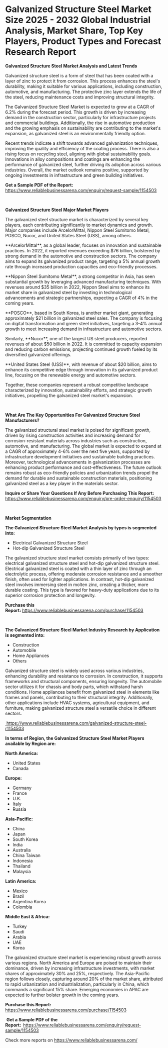 <p><h1>Galvanized Structure Steel Market Size 2025 - 2032 Global Industrial Analysis, Market Share, Top Key Players, Product Types and Forecast Research Report</h1></p><p><strong>Galvanized Structure Steel Market Analysis and Latest Trends</strong></p>
<p><p>Galvanized structure steel is a form of steel that has been coated with a layer of zinc to protect it from corrosion. This process enhances the steel's durability, making it suitable for various applications, including construction, automotive, and manufacturing. The protective zinc layer extends the life of the steel, reducing maintenance costs and improving structural integrity.</p><p>The Galvanized Structure Steel Market is expected to grow at a CAGR of 6.2% during the forecast period. This growth is driven by increasing demand in the construction sector, particularly for infrastructure projects and commercial buildings. Additionally, the rise in automotive production and the growing emphasis on sustainability are contributing to the market's expansion, as galvanized steel is an environmentally friendly option.</p><p>Recent trends indicate a shift towards advanced galvanization techniques, improving the quality and efficiency of the coating process. There is also a rising focus on recycling steel, aligning with global sustainability goals. Innovations in alloy compositions and coatings are enhancing the performance of galvanized steel, further driving its adoption across various industries. Overall, the market outlook remains positive, supported by ongoing investments in infrastructure and green building initiatives.</p></p>
<p><strong>Get a Sample PDF of the Report:&nbsp;</strong> <a href="https://www.reliablebusinessarena.com/enquiry/request-sample/1154503?utm_campaign=2563&utm_medium=2&utm_source=Github&utm_content=ia&utm_term=03042025&utm_id=galvanized-structure-steel">https://www.reliablebusinessarena.com/enquiry/request-sample/1154503</a></p>
<p>&nbsp;</p>
<p><strong>Galvanized Structure Steel Major Market Players</strong></p>
<p><p>The galvanized steel structure market is characterized by several key players, each contributing significantly to market dynamics and growth. Major companies include ArcelorMittal, Nippon Steel Sumitomo Metal, POSCO, Nucor, and United States Steel (USS), among others.</p><p>**ArcelorMittal**, as a global leader, focuses on innovation and sustainable practices. In 2022, it reported revenues exceeding $76 billion, bolstered by strong demand in the automotive and construction sectors. The company aims to expand its galvanized product range, targeting a 5% annual growth rate through increased production capacities and eco-friendly processes.</p><p>**Nippon Steel Sumitomo Metal**, a strong competitor in Asia, has seen substantial growth by leveraging advanced manufacturing techniques. With revenues around $35 billion in 2022, Nippon Steel aims to enhance its market share in galvanized steel by investing in technological advancements and strategic partnerships, expecting a CAGR of 4% in the coming years.</p><p>**POSCO**, based in South Korea, is another market giant, generating approximately $21 billion in galvanized steel sales. The company is focusing on digital transformation and green steel initiatives, targeting a 3-4% annual growth to meet increasing demand in infrastructure and automotive sectors.</p><p>Similarly, **Nucor**, one of the largest US steel producers, reported revenues of about $50 billion in 2022. It is committed to capacity expansion and reducing carbon emissions, projecting continued growth fueled by its diversified galvanized offerings.</p><p>**United States Steel (USS)**, with revenue of about $20 billion, aims to enhance its competitive edge through innovation in its galvanized product line, focusing on the renewable energy and automotive sectors.</p><p>Together, these companies represent a robust competitive landscape characterized by innovation, sustainability efforts, and strategic growth initiatives, propelling the galvanized steel market's expansion.</p></p>
<p>&nbsp;</p>
<p><strong>What Are The Key Opportunities For Galvanized Structure Steel Manufacturers?</strong></p>
<p><p>The galvanized structural steel market is poised for significant growth, driven by rising construction activities and increasing demand for corrosion-resistant materials across industries such as construction, automotive, and manufacturing. The global market is expected to expand at a CAGR of approximately 4-6% over the next five years, supported by infrastructure development initiatives and sustainable building practices. Moreover, technological advancements in galvanization processes are enhancing product performance and cost-effectiveness. The future outlook remains robust as eco-friendly policies and urbanization trends propel the demand for durable and sustainable construction materials, positioning galvanized steel as a key player in the materials sector.</p></p>
<p><strong>Inquire or Share Your Questions If Any Before Purchasing This Report:</strong> <a href="https://www.reliablebusinessarena.com/enquiry/pre-order-enquiry/1154503?utm_campaign=2563&utm_medium=2&utm_source=Github&utm_content=ia&utm_term=03042025&utm_id=galvanized-structure-steel">https://www.reliablebusinessarena.com/enquiry/pre-order-enquiry/1154503</a></p>
<p>&nbsp;</p>
<p><strong>Market Segmentation</strong></p>
<p><strong>The Galvanized Structure Steel Market Analysis by types is segmented into:</strong></p>
<p><ul><li>Electrical Galvanized Structure Steel</li><li>Hot-dip Galvanized Structure Steel</li></ul></p>
<p><p>The galvanized structure steel market consists primarily of two types: electrical galvanized structure steel and hot-dip galvanized structure steel. Electrical galvanized steel is coated with a thin layer of zinc through an electrolytic process, offering moderate corrosion resistance and a smoother finish, often used for lighter applications. In contrast, hot-dip galvanized steel involves immersing steel in molten zinc, creating a thicker, more durable coating. This type is favored for heavy-duty applications due to its superior corrosion protection and longevity.</p></p>
<p><strong>Purchase this Report:&nbsp;</strong><a href="https://www.reliablebusinessarena.com/purchase/1154503?utm_campaign=2563&utm_medium=2&utm_source=Github&utm_content=ia&utm_term=03042025&utm_id=galvanized-structure-steel">https://www.reliablebusinessarena.com/purchase/1154503</a></p>
<p>&nbsp;</p>
<p><strong>The Galvanized Structure Steel Market Industry Research by Application is segmented into:</strong></p>
<p><ul><li>Construction</li><li>Automobile</li><li>Home Appliances</li><li>Others</li></ul></p>
<p><p>Galvanized structure steel is widely used across various industries, enhancing durability and resistance to corrosion. In construction, it supports frameworks and structural components, ensuring longevity. The automobile sector utilizes it for chassis and body parts, which withstand harsh conditions. Home appliances benefit from galvanized steel in elements like frames and panels, contributing to their structural integrity. Additionally, other applications include HVAC systems, agricultural equipment, and furniture, making galvanized structure steel a versatile choice in different sectors.</p></p>
<p><a href="https://www.reliablebusinessarena.com/galvanized-structure-steel-r1154503?utm_campaign=2563&utm_medium=2&utm_source=Github&utm_content=ia&utm_term=03042025&utm_id=galvanized-structure-steel">&nbsp;https://www.reliablebusinessarena.com/galvanized-structure-steel-r1154503</a></p>
<p><strong>In terms of Region, the Galvanized Structure Steel Market Players available by Region are:</strong></p>
<p>
    <p> <strong> North America: </strong>
        <ul>
            <li>United States</li>
            <li>Canada</li>
        </ul>
        </p> 
    <p> <strong> Europe: </strong>
        <ul>
            <li>Germany</li>
            <li>France</li>
            <li>U.K.</li>
            <li>Italy</li>
            <li>Russia</li>
        </ul>
        </p> 
    <p> <strong> Asia-Pacific: </strong>
        <ul>
            <li>China</li>
            <li>Japan</li>
            <li>South Korea</li>
            <li>India</li>
            <li>Australia</li>
            <li>China Taiwan</li>
            <li>Indonesia</li>
            <li>Thailand</li>
            <li>Malaysia</li>
        </ul>
        </p> 
    <p> <strong> Latin America: </strong>
        <ul>
            <li>Mexico</li>
            <li>Brazil</li>
            <li>Argentina Korea</li>
            <li>Colombia</li>
        </ul>
        </p> 
    <p> <strong> Middle East & Africa: </strong>
        <ul>
            <li>Turkey</li>
            <li>Saudi</li>
            <li>Arabia</li>
            <li>UAE</li>
            <li>Korea</li>
        </ul>
    </p>
    </p>
<p><p>The galvanized structure steel market is experiencing robust growth across various regions. North America and Europe are poised to maintain their dominance, driven by increasing infrastructure investments, with market shares of approximately 30% and 25%, respectively. The Asia-Pacific region follows closely, capturing around 20% of the market share, attributed to rapid urbanization and industrialization, particularly in China, which commands a significant 15% share. Emerging economies in APAC are expected to further bolster growth in the coming years.</p></p>
<p><strong>Purchase this Report: </strong><a href="https://www.reliablebusinessarena.com/purchase/1154503?utm_campaign=2563&utm_medium=2&utm_source=Github&utm_content=ia&utm_term=03042025&utm_id=galvanized-structure-steel">https://www.reliablebusinessarena.com/purchase/1154503</a></p>
<p>&nbsp;<strong>Get a Sample PDF of the Report:&nbsp;&nbsp;</strong><a href="https://www.reliablebusinessarena.com/enquiry/request-sample/1154503?utm_campaign=2563&utm_medium=2&utm_source=Github&utm_content=ia&utm_term=03042025&utm_id=galvanized-structure-steel">https://www.reliablebusinessarena.com/enquiry/request-sample/1154503</a></p>
<p><strong></strong></p>
<p>Check more reports on <a href="https://www.reliablebusinessarena.com/?utm_campaign=2563&utm_medium=2&utm_source=Github&utm_content=ia&utm_term=03042025&utm_id=galvanized-structure-steel">https://www.reliablebusinessarena.com/</a></p>